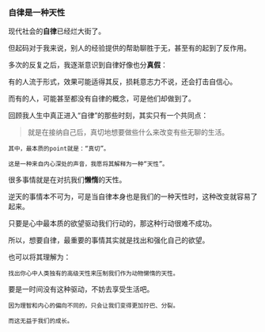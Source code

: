 ### 自律是一种天性

现代社会的**自律**已经烂大街了。

但起码对于我来说，别人的经验提供的帮助聊胜于无，甚至有的起到了反作用。

多次的反复之后，我逐渐意识到自律好像也分**真假**：

有的人流于形式，效果可能适得其反，损耗意志力不说，还会打击自信心。

而有的人，可能甚至都没有自律的概念，可是他们却做到了。


回顾我人生中真正进入“自律”的那些时刻，其实只有一个共同点：

>就是在接纳自己后，真切地想要做些什么来改变有些无聊的生活。

```
其中，最本质的point就是：“真切”。

这是一种来自内心深处的声音，我愿将其解释为一种“天性”。
```

很多事情就是在对抗我们**懒惰**的天性。

逆天的事情本不可为，可是当自律本身也是我们的一种天性时，这种改变就容易了起来。

只要是心中最本质的欲望驱动我们行动的，那这种行动很难不成功。

所以，想要自律，最重要的事情其实就是找出和强化自己的欲望。

也可以将其理解为：

```
找出你心中人类独有的高级天性来压制我们作为动物懒惰的天性。
```

要是一时间没有这种驱动，不妨去享受生活吧。


```
因为理智和内心的偏向不同的，只会让我们变得更加拧巴、分裂。

而这无益于我们的成长。
```
